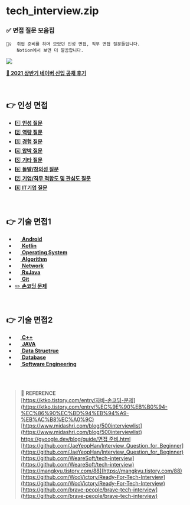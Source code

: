 # tech_interview.zip

### ✅ 면접 질문 모음집

```
💁‍♀️  취업 준비를 하며 모았던 인성 면접, 직무 면접 질문들입니다.
    Notion에서 보면 더 깔끔합니다.
```

<a href="https://4z7l.notion.site/zip-56929380efef41f8b47a5b787e8401b4" target="_blank"><img src="https://img.shields.io/badge/Notion%EC%97%90%EC%84%9C%20%EB%B3%B4%EA%B8%B0-000000?style=plastic&logo=Notion&logoColor=white"/></a>

[**📌 2021 상반기 네이버 신입 공채 후기**](https://4z7l.github.io/2021/09/28/2021_naver_recruit.html)


<br>

## 👉 인성 면접

- [1️⃣ **인성 질문**](/인성/1_인성.md)
- [2️⃣ **역량 질문**](/인성/2_역량.md)
- [3️⃣ **경험 질문**](/인성/3_경험.md)
- [4️⃣ **압박 질문**](/인성/4_압박.md)
- [5️⃣ **기타 질문**](/인성/5_기타.md)
- [6️⃣ **돌발/창의성 질문**](/인성/6_돌발창의성.md)
- [7️⃣ **기업/직무 적합도 및 관심도 질문**](/인성/7_적합도.md)
- [8️⃣ **IT기업 질문**](/인성/8_IT.md)


<br>

## 👉 기술 면접1

- <a href="/직무/Android.md"><img width="15px" src="/image/android.png"/> <b>Android</b></a>
- <a href="/직무/Kotlin.md"><img width="15px" src="/image/kotlin.svg"/> <b>Kotlin</b></a>
- <a href="/직무/OperatingSystem.md"><img width="15px" src="/image/os.png"/> <b>Operating System</b></a>
- <a href="/직무/Algorithm.md"><img width="15px" src="/image/algorithm.png"/> <b>Algorithm</b></a>
- <a href="/직무/Network.md"><img width="15px" src="/image/network.png"/> <b>Network</b></a>
- <a href="/직무/RxJava.md"><img width="15px" src="/image/rxjava.png"/> <b>RxJava</b></a>
- <a href="/직무/Git.md"><img width="15px" src="/image/git.png"/> <b>Git</b></a>
- <a href="/직무/Coding.md">✏️ **손코딩 문제**</a>
<br>

## 👉 기술 면접2
- <a href="/직무/CPP.md"><img width="15px" src="/image/cpp.png"/> <b>C++</b></a>
- <a href="/직무/JAVA.md"><img width="15px" src="/image/java.png"/> <b>JAVA</b></a>
- <a href="/직무/DataStructure.md"><img width="15px" src="/image/datastructure.png"/> <b>Data Structrue</b></a>
- <a href="/직무/Database.md"><img width="15px" src="/image/database.png"/> <b>Database</b></a>
- <a href="/직무/SoftwareEngineering.md"><img width="15px" src="/image/se.png"/> <b>Software Engineering</b></a>


<br><br>

> :bookmark: **REFERENCE** <br>
[https://ktko.tistory.com/entry/자바-손코딩-문제](https://ktko.tistory.com/entry/%EC%9E%90%EB%B0%94-%EC%86%90%EC%BD%94%EB%94%A9-%EB%AC%B8%EC%A0%9C)<br>
[https://www.midashri.com/blog/500interviewlist](https://www.midashri.com/blog/500interviewlist)<br>
[https://gyoogle.dev/blog/guide/면접 준비.html](https://gyoogle.dev/blog/guide/%EB%A9%B4%EC%A0%91%20%EC%A4%80%EB%B9%84.html)<br>
[https://github.com/JaeYeopHan/Interview_Question_for_Beginner](https://github.com/JaeYeopHan/Interview_Question_for_Beginner)<br>
[https://github.com/WeareSoft/tech-interview](https://github.com/WeareSoft/tech-interview)<br>
[https://mangkyu.tistory.com/88](https://mangkyu.tistory.com/88)<br>
[https://github.com/WooVictory/Ready-For-Tech-Interview](https://github.com/WooVictory/Ready-For-Tech-Interview)<br>
[https://github.com/brave-people/brave-tech-interview](https://github.com/brave-people/brave-tech-interview)<br>

